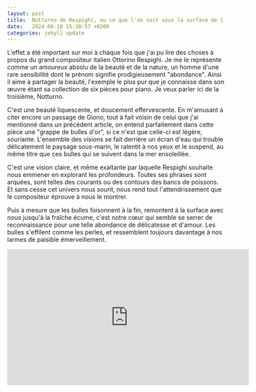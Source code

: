 ```yaml
---
layout: post
title:  Notturno de Respighi, ou ce que l'on voit sous la surface de l'eau
date:   2024-08-18 15:30:57 +0200
categories: jekyll update
---
```


L'effet a été important sur moi à chaque fois que j'ai pu lire des choses à propos du grand compositeur italien Ottorino Respighi. Je me le représente comme un amoureux absolu de la beauté et de la nature, un homme d'une rare sensibilité dont le prénom signifie prodigieusement "abondance". Ainsi il aime à partager la beauté, l'exemple le plus pur que je connaisse dans son œuvre étant sa collection de six pièces pour piano. Je veux parler ici de la troisième, Notturno.

C'est une beauté liquescente, et doucement effervescente. En m'amusant à citer encore un passage de Giono, tout à fait voisin de celui que j'ai mentionné dans un précédent article, on entend parfaitement dans cette pièce une "grappe de bulles d'or", si ce n'est que celle-ci est légère, souriante. L'ensemble des visions se fait derrière un écran d'eau qui trouble délicatement le paysage sous-marin, le ralentit à nos yeux et le suspend, au même titre que ces bulles qui se suivent dans la mer ensoleillée.

C'est une vision claire, et même exaltante par laquelle Respighi souhaite nous emmener en explorant les profondeurs. Toutes ses phrases sont arquées, sont telles des courants ou des contours des bancs de poissons. Et sans cesse cet univers nous sourit, nous rend tout l'attendrissement que le compositeur éprouve à nous le montrer.

Puis à mesure que les bulles foisonnent à la fin, remontent à la surface avec nous jusqu'à la fraîche écume, c'est notre cœur qui semble se serrer de reconnaissance pour une telle abondance de délicatesse et d'amour. Les bulles s'effilent comme les perles, et ressemblent toujours davantage à nos larmes de paisible émerveillement.

<iframe width="560" height="315" src="https://www.youtube.com/embed/TsX0phG4_WA?si=o7MAk3dOIBZaMv7a" title="YouTube video player" frameborder="0" allow="accelerometer; autoplay; clipboard-write; encrypted-media; gyroscope; picture-in-picture; web-share" referrerpolicy="strict-origin-when-cross-origin" allowfullscreen></iframe>